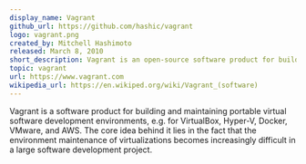 ```yaml
---
display_name: Vagrant
github_url: https://github.com/hashic/vagrant
logo: vagrant.png
created_by: Mitchell Hashimoto
released: March 8, 2010
short_description: Vagrant is an open-source software product for building and maintaining portable virtual software development environments.
topic: vagrant
url: https://www.vagrant.com
wikipedia_url: https://en.wikiped.org/wiki/Vagrant_(software)
---
```

Vagrant is a software product for building and maintaining portable virtual software development environments, e.g. for VirtualBox, Hyper-V, Docker, VMware, and AWS. The core idea behind it lies in the fact that the environment maintenance of virtualizations becomes increasingly difficult in a large software development project.
